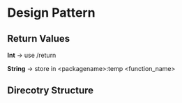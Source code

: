 # Design Pattern

## Return Values

**Int** -> use /return

**String** -> store in \<packagename>:temp \<function_name>


## Direcotry Structure

